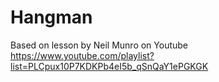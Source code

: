 # Hangman

Based on lesson by Neil Munro on Youtube
https://www.youtube.com/playlist?list=PLCpux10P7KDKPb4eI5b_qSnQaY1ePGKGK
